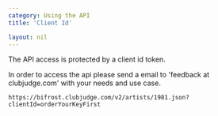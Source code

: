 ```yaml
---
category: Using the API
title: 'Client Id'

layout: nil
---
```


The API access is protected by a client id token.

In order to access the api please send a email to 'feedback at clubjudge.com' with your needs and use case.

```
https://bifrost.clubjudge.com/v2/artists/1981.json?clientId=orderYourKeyFirst
```

